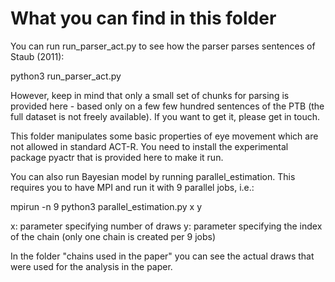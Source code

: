 # What you can find in this folder

You can run run_parser_act.py to see how the parser parses sentences of Staub (2011):

python3 run_parser_act.py

However, keep in mind that only a small set of chunks for parsing is provided here - based only on a few few hundred sentences of the PTB (the full dataset is not freely available). If you want to get it, please get in touch.

This folder manipulates some basic properties of eye movement which are not allowed in standard ACT-R. You need to install the experimental package pyactr that is provided here to make it run.

You can also run Bayesian model by running parallel_estimation. This requires you to have MPI and run it with 9 parallel jobs, i.e.:

mpirun -n 9 python3 parallel_estimation.py x y

x: parameter specifying number of draws
y: parameter specifying the index of the chain (only one chain is created per 9 jobs)

In the folder "chains used in the paper" you can see the actual draws that were used for the analysis in the paper.
